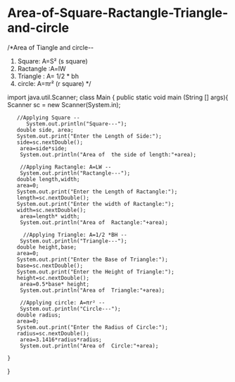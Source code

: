 # Area-of-Square-Ractangle-Triangle-and-circle
/*Area of Tiangle and circle--
  1.  Square: A=S² (s square)
  2.  Ractangle :A=lW
  3.  Triangle : A= 1/2 * bh
  4.  circle: A=πr² (r square)
*/

import java.util.Scanner;
class Main {
   public static void main (String [] args){
       Scanner sc = new Scanner(System.in);
       
       //Applying Square --
          System.out.println("Square---");
       double side, area;
       System.out.print("Enter the Length of Side:");
       side=sc.nextDouble();
        area=side*side;
        System.out.println("Area of  the side of length:"+area);
        
        //Applying Ractangle: A=LW --
        System.out.println("Ractangle---");
       double length,width;
       area=0;
       System.out.print("Enter the Length of Ractangle:");
       length=sc.nextDouble();
       System.out.print("Enter the width of Ractangle:");
       width=sc.nextDouble();
        area=length* width;
        System.out.println("Area of  Ractangle:"+area);
        
         //Applying Triangle: A=1/2 *BH --
        System.out.println("Triangle---");
       double height,base;
       area=0;
       System.out.print("Enter the Base of Triangle:");
       base=sc.nextDouble();
       System.out.print("Enter the Height of Triangle:");
       height=sc.nextDouble();
        area=0.5*base* height;
        System.out.println("Area of  Triangle:"+area);
        
        //Applying circle: A=πr² --
        System.out.println("Circle---");
       double radius;
       area=0;
       System.out.print("Enter the Radius of Circle:");
       radius=sc.nextDouble();
        area=3.1416*radius*radius;
        System.out.println("Area of  Circle:"+area);
   
    }
}
